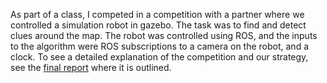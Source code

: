 As part of a class, I competed in a competition with a partner where we controlled a simulation robot in gazebo. The task was to find and detect clues around the map. 
The robot was controlled using ROS, and the inputs to the algorithm were ROS subscriptions to a camera on the robot, and a clock. 
To see a detailed explanation of the competition and our strategy, see the [final report](final_report.pdf) where it is outlined.
